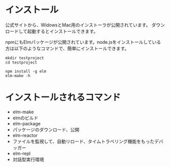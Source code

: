 # インストール

公式サイトから、WidowsとMac用のインストーラが公開されています。 
ダウンロードして起動するとインストールできます。

npmにもElmパッケージが公開されています。node.jsをインストールしている方は以下のようなコマンドで、簡単にインストールできます。

```
mkdir testproject
cd testproject

npm install -g elm
elm-make -h
```

# インストールされるコマンド


* elm-make
 *  elmのビルド
* elm-package
 *  パッケージのダウンロード、公開
* elm-reactor
 *  ファイルを監視して、自動リロード、タイムトラベリング機能をもったデバッガー
* elm-repl
 *  対話型実行環境